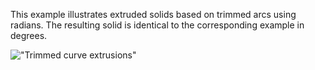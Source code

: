 ﻿This example illustrates extruded solids based on trimmed arcs using radians. The resulting solid is identical to the corresponding example in degrees.

!["Trimmed curve extrusions"](../../../../figures/examples/trimmedcurve.png "Figure 1 &mdash; Trimmed curve representation")
